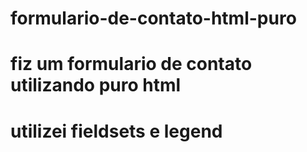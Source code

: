 # formulario-de-contato-html-puro
# fiz um formulario de contato utilizando puro html 
# utilizei fieldsets e legend
# 
##
